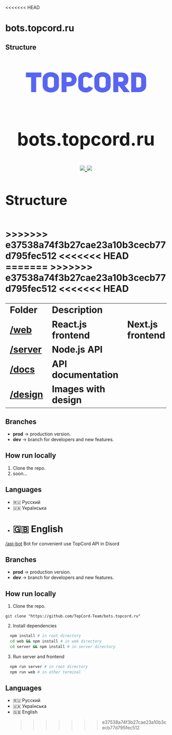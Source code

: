 <<<<<<< HEAD

# bots.topcord.ru

## Structure

# <table>

<div style="padding: 5%; margin: 2.5%; 0" align="center">
    <img src="./github-logo.png" />
</div>

<h1 align="center">bots.topcord.ru</h1>

<div align="center"> 
    <a href="https://discord.gg/ryk4K5kRJq">
        <img src="https://img.shields.io/discord/761596363795988561" />
    </a>
       <a href="https://github.com/vitaliyirtlach/riod.js">
        <img src="https://img.shields.io/github/stars/TopCord-Team/bots.topcord.ru?style=social" />
    </a>
</div>

## Structure

<table> 
>>>>>>> e37538a74f3b27cae23a10b3cecb77d795fec512
  <tr>
     <td>Folder</td>
     <td>Description</td>
  </tr>
  <tr>
    <td><a href="web">/web</a></td>
<<<<<<< HEAD
    <td>React.js frontend</td>
=======
    <td>Next.js frontend</td>
>>>>>>> e37538a74f3b27cae23a10b3cecb77d795fec512
  </tr>
  <tr>
    <td><a href="server">/server</a></td>
    <td>Node.js API</td>
  </tr>
  <tr>
    <td><a href="docs">/docs</a></td>
    <td>API documentation</td>
  </tr>
  <tr>
    <td><a href="desing">/design</a></td>
    <td>Images with design</td>
  </tr>
<<<<<<< HEAD
</table>

## Branches

-   **prod** -> production version.
-   **dev** -> branch for developers and new features.

## How run locally

1. Clone the repo.
2. soon...

## Languages

-   🇷🇺 Русский
-   🇺🇦 Українська
-   # 🇬🇧 English
  <tr>
    <td><a href="desing">/api-bot</a></td>
    <td>Bot for convenient use TopCord API in Disord</td>
  </tr>
</table>

## Branches

-   **prod** -> production version.
-   **dev** -> branch for developers and new features.

## How run locally

1. Clone the repo.

```git
git clone "https://github.com/TopCord-Team/bots.topcord.ru"
```

2. Install dependencies

```bash
  npm install # in root directory
  cd web && npm install # in web directory
  cd server && npm install # in server directory
```

3. Run server and frontend

```bash
  npm run server # in root directory
  npm run web # in other terminal
```

## Languages

-   🇷🇺 Русский
-   🇺🇦 Українська
-   🇬🇧 English
    > > > > > > > e37538a74f3b27cae23a10b3cecb77d795fec512
